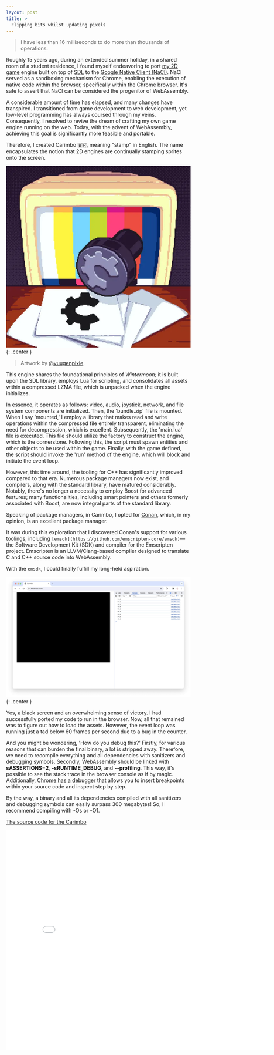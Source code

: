 ```yaml
---
layout: post
title: >
  Flipping bits whilst updating pixels
---
```


> I have less than 16 milliseconds to do more than thousands of operations.

Roughly 15 years ago, during an extended summer holiday, in a shared room of a student residence, I found myself endeavoring to port [my 2D game](https://github.com/skhaz/wintermoon) engine built on top of [SDL](https://en.wikipedia.org/wiki/Simple_DirectMedia_Layer) to the [Google Native Client \(NaCl\)](https://en.wikipedia.org/wiki/Google_Native_Client). NaCl served as a sandboxing mechanism for Chrome, enabling the execution of native code within the browser, specifically within the Chrome browser. It's safe to assert that NaCl can be considered the progenitor of WebAssembly.

A considerable amount of time has elapsed, and many changes have transpired. I transitioned from game development to web development, yet low-level programming has always coursed through my veins. Consequently, I resolved to revive the dream of crafting my own game engine running on the web. Today, with the advent of WebAssembly, achieving this goal is significantly more feasible and portable.

Therefore, I created Carimbo 🇧🇷, meaning "stamp" in English. The name encapsulates the notion that 2D engines are continually stamping sprites onto the screen.

![](/public/2023-11-12-flipping-bits-whilst-updating-pixels/carimbo.webp){: .center }

> Artwork by [@yuugenpixie](https://www.fiverr.com/yuugenpixie).

This engine shares the foundational principles of _Wintermoon_; it is built upon the SDL library, employs Lua for scripting, and consolidates all assets within a compressed LZMA file, which is unpacked when the engine initializes.

In essence, it operates as follows: video, audio, joystick, network, and file system components are initialized. Then, the 'bundle.zip' file is mounted. When I say 'mounted,' I employ a library that makes read and write operations within the compressed file entirely transparent, eliminating the need for decompression, which is excellent. Subsequently, the 'main.lua' file is executed. This file should utilize the factory to construct the engine, which is the cornerstone. Following this, the script must spawn entities and other objects to be used within the game. Finally, with the game defined, the script should invoke the 'run' method of the engine, which will block and initiate the event loop.

However, this time around, the tooling for C++ has significantly improved compared to that era. Numerous package managers now exist, and compilers, along with the standard library, have matured considerably. Notably, there's no longer a necessity to employ Boost for advanced features; many functionalities, including smart pointers and others formerly associated with Boost, are now integral parts of the standard library.

Speaking of package managers, in Carimbo, I opted for [Conan](https://conan.io/), which, in my opinion, is an excellent package manager.

It was during this exploration that I discovered Conan's support for various toolings, including `[emsdk](https://github.com/emscripten-core/emsdk)`—the Software Development Kit (SDK) and compiler for the Emscripten project. Emscripten is an LLVM/Clang-based compiler designed to translate C and C++ source code into WebAssembly.

With the `emsdk`, I could finally fulfill my long-held aspiration.

![](/public/2023-11-12-flipping-bits-whilst-updating-pixels/blank.jpeg){: .center }

Yes, a black screen and an overwhelming sense of victory. I had successfully ported my code to run in the browser. Now, all that remained was to figure out how to load the assets. However, the event loop was running just a tad below 60 frames per second due to a bug in the counter.

And you might be wondering, 'How do you debug this?' Firstly, for various reasons that can burden the final binary, a lot is stripped away. Therefore, we need to recompile everything and all dependencies with sanitizers and debugging symbols. Secondly, WebAssembly should be linked with **sASSERTIONS=2**, **-sRUNTIME_DEBUG**, and **--profiling**. This way, it's possible to see the stack trace in the browser console as if by magic. Additionally, [Chrome has a debugger](https://developer.chrome.com/blog/wasm-debugging-2020/) that allows you to insert breakpoints within your source code and inspect step by step.

By the way, a binary and all its dependencies compiled with all sanitizers and debugging symbols can easily surpass 300 megabytes! So, I recommend compiling with -Os or -O1.

[The source code for the Carimbo](https://github.com/carimbolabs/carimbo)

<iframe src="/public/2023-11-12-flipping-bits-whilst-updating-pixels/index.html" style="display:block; display: block; margin: auto;" width="800px" height="600px" frameborder="0"></iframe>
